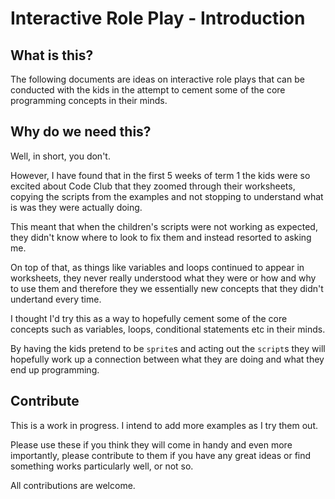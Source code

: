 # Interactive Role Play - Introduction

## What is this?

The following documents are ideas on interactive role plays that can be conducted with the kids in the attempt to cement some of the core programming concepts in their minds.

## Why do we need this?

Well, in short, you don't.

However, I have found that in the first 5 weeks of term 1 the kids were so excited about Code Club that they zoomed through their worksheets, copying the scripts from the examples and not stopping to understand what is was they were actually doing.

This meant that when the children's scripts were not working as expected, they didn't know where to look to fix them and instead resorted to asking me.

On top of that, as things like variables and loops continued to appear in worksheets, they never really understood what they were or how and why to use them and therefore they we essentially new concepts that they didn't undertand every time.

I thought I'd try this as a way to hopefully cement some of the core concepts such as variables, loops, conditional statements etc in their minds.

By having the kids pretend to be `sprite`s and acting out the `script`s they will hopefully work up a connection between what they are doing and what they end up programming.

## Contribute

This is a work in progress. I intend to add more examples as I try them out.

Please use these if you think they will come in handy and even more importantly, please contribute to them if you have any great ideas or find something works particularly well, or not so.

All contributions are welcome.
